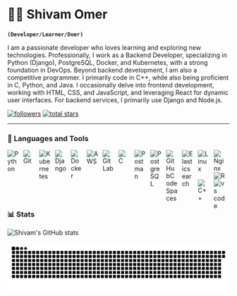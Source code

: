 # 🏄‍♂️ Shivam Omer

**`(Developer/Learner/Doer)`**

I am a passionate developer who loves learning and exploring new technologies. Professionally, I work as a Backend Developer, specializing in Python (Django), PostgreSQL, Docker, and Kubernetes, with a strong foundation in DevOps.
Beyond backend development, I am also a competitive programmer. I primarily code in C++, while also being proficient in C, Python, and Java.
I occasionally delve into frontend development, working with HTML, CSS, and JavaScript, and leveraging React for dynamic user interfaces. For backend services, I primarily use Django and Node.js.

   <p align="left">
      <a href="https://github.com/shane-Coder?tab=followers">
         <img alt="followers" title="Follow me on Github" src="https://custom-icon-badges.demolab.com/github/followers/shane-Coder?color=236ad3&labelColor=1155ba&style=for-the-badge&logo=person-add&label=Follow&logoColor=white"/></a>
      <a href="https://github.com/shane-Coder?tab=repositories&sort=stargazers">
         <img alt="total stars" title="Total stars on GitHub" src="https://custom-icon-badges.demolab.com/github/stars/shane-Coder?color=55960c&style=for-the-badge&labelColor=488207&logo=star"/></a>
   </p>

---

### 🧰 Languages and Tools

<img align="left" alt="Python" width="26px" style="padding-right:10px;" src="https://cdn.jsdelivr.net/gh/devicons/devicon@latest/icons/python/python-original-wordmark.svg"/>
<img align="left" alt="Git" width="26px" style="padding-right:10px;" src="https://cdn.jsdelivr.net/gh/devicons/devicon@latest/icons/git/git-original.svg" />
<img align="left" alt="Kubernetes" width="26px" style="padding-right:10px;" src="https://cdn.jsdelivr.net/gh/devicons/devicon@latest/icons/kubernetes/kubernetes-original.svg" />
<img align="left" alt="Django" width="26px" style="padding-right:10px;" src="https://cdn.jsdelivr.net/gh/devicons/devicon@latest/icons/django/django-plain.svg" />
<img align="left" alt="Docker" width="26px" style="padding-right:10px;" src="https://cdn.jsdelivr.net/gh/devicons/devicon@latest/icons/docker/docker-plain.svg" />
<img align="left" alt="AWS" width="26px" style="padding-right:10px;" src="https://cdn.jsdelivr.net/gh/devicons/devicon@latest/icons/amazonwebservices/amazonwebservices-original-wordmark.svg" />
<img align="left" alt="GitLab" width="26px" style="padding-right:10px;" src="https://cdn.jsdelivr.net/gh/devicons/devicon@latest/icons/gitlab/gitlab-original.svg" />
<img align="left" alt="C" width="26px" style="padding-right:10px;" src="https://cdn.jsdelivr.net/gh/devicons/devicon@latest/icons/c/c-original.svg" />
<img align="left" alt="Postman" width="26px" style="padding-right:10px;" src="https://cdn.jsdelivr.net/gh/devicons/devicon@latest/icons/postman/postman-original.svg" />
<img align="left" alt="PostgreSQL" width="26px" style="padding-right:10px;" src="https://cdn.jsdelivr.net/gh/devicons/devicon@latest/icons/postgresql/postgresql-original.svg" />
<img align="left" alt="GitHubCodeSpaces" width="26px" style="padding-right:10px;" src="https://cdn.jsdelivr.net/gh/devicons/devicon@latest/icons/githubcodespaces/githubcodespaces-original.svg" />
<img align="left" alt="Elasticsearch" width="26px" style="padding-right:10px;" src="https://cdn.jsdelivr.net/gh/devicons/devicon@latest/icons/elasticsearch/elasticsearch-original.svg" />
<img align="left" alt="Linux" width="26px" style="padding-right:10px;" src="https://cdn.jsdelivr.net/gh/devicons/devicon@latest/icons/linux/linux-original.svg" />
<img align="left" alt="Nginx" width="26px" style="padding-right:10px;" src="https://cdn.jsdelivr.net/gh/devicons/devicon@latest/icons/nginx/nginx-original.svg" />
<img align="left" alt="R" width="26px" style="padding-right:10px;" src="https://cdn.jsdelivr.net/gh/devicons/devicon@latest/icons/r/r-plain.svg" />
<img align="left" alt="C++" width="26px" style="padding-right:10px;" src="https://cdn.jsdelivr.net/gh/devicons/devicon@latest/icons/cplusplus/cplusplus-original.svg"/>
<img align="left" alt="vs code" width="26px" style="padding-right:10px;" src="https://cdn.jsdelivr.net/gh/devicons/devicon@latest/icons/vscode/vscode-original-wordmark.svg" />

<br />

#

### 📊 Stats

![Shivam's GitHub stats](https://github-readme-stats.vercel.app/api?username=shane-Coder&show_icons=true&theme=gruvbox)

<!-- ![GitHub Streak](https://streak-stats.demolab.com?user=shane-Coder&theme=gruvbox&border_radius=4.5) -->


![snake gif](https://github.com/shane-Coder/shane-Coder/blob/output/github-snake-dark.svg)
